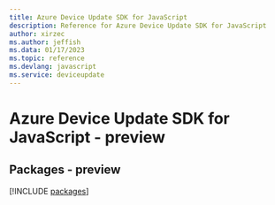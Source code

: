 ```yaml
---
title: Azure Device Update SDK for JavaScript
description: Reference for Azure Device Update SDK for JavaScript
author: xirzec
ms.author: jeffish
ms.data: 01/17/2023
ms.topic: reference
ms.devlang: javascript
ms.service: deviceupdate
---
```

# Azure Device Update SDK for JavaScript - preview
## Packages - preview
[!INCLUDE [packages](device-update-index.md)]